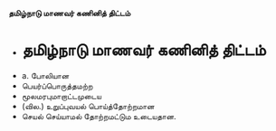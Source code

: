 **தமிழ்நாடு மாணவர் கணினித் திட்டம்**
- # தமிழ்நாடு மாணவர் கணினித் திட்டம்
- a. போலியான
- பெயர்ப்பொருத்தமற்ற
- மூலமரபுமாறாட்டமுடைய
- (வில.) உறுப்புவயல் பொய்த்தோற்றமான
- செயல் செய்யாமல் தோற்றமட்டும உடையதான.

